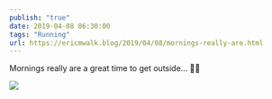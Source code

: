 ```yaml
---
publish: "true"
date: 2019-04-08 06:30:00
tags: "Running"
url: https://ericmwalk.blog/2019/04/08/mornings-really-are.html
---
```


Mornings really are a great time to get outside... 🏃‍♂️

![](https://ericmwalk.blog/uploads/2022/b7fb2d9d1b.jpg)